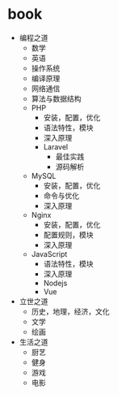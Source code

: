 # book

   - 编程之道
       + 数学
       + 英语
       + 操作系统
       + 编译原理
       + 网络通信
       + 算法与数据结构
       + PHP
           * 安装，配置，优化
           * 语法特性，模块
           * 深入原理
           * Laravel
               - 最佳实践
               - 源码解析
       + MySQL
           * 安装，配置，优化
           * 命令与优化
           * 深入原理
       + Nginx
           * 安装，配置，优化
           * 配置规则，模块
           * 深入原理
       + JavaScript
           * 语法特性，模块
           * 深入原理
           * Nodejs
           * Vue
   - 立世之道
       + 历史，地理，经济，文化
       + 文学
       + 绘画
   - 生活之道 
       + 厨艺
       + 健身
       + 游戏
       + 电影
